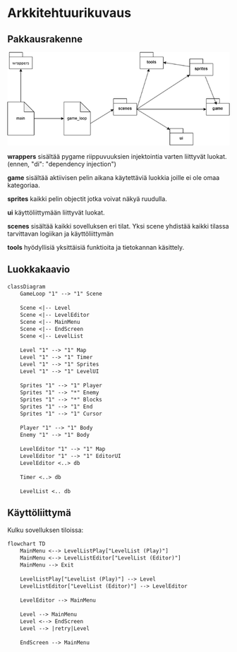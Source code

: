 # Arkkitehtuurikuvaus

## Pakkausrakenne
![Pakkausrakenne](./kuvat/pakkausrakenne.png)

**wrappers** sisältää pygame riippuvuuksien injektointia varten liittyvät luokat. (ennen, "di": "dependency injection")

**game** sisältää aktiivisen pelin aikana käytettäviä luokkia joille ei ole omaa kategoriaa.

**sprites** kaikki pelin objectit jotka voivat näkyä ruudulla.

**ui** käyttöliittymään liittyvät luokat.

**scenes** sisältää kaikki sovelluksen eri tilat. Yksi scene yhdistää kaikki tilassa tarvittavan logiikan ja käyttöliittymän

**tools** hyödyllisiä yksittäisiä funktioita ja tietokannan käsittely.

## Luokkakaavio

```mermaid
classDiagram
    GameLoop "1" --> "1" Scene

    Scene <|-- Level
    Scene <|-- LevelEditor
    Scene <|-- MainMenu
    Scene <|-- EndScreen
    Scene <|-- LevelList

    Level "1" --> "1" Map
    Level "1" --> "1" Timer
    Level "1" --> "1" Sprites
    Level "1" --> "1" LevelUI

    Sprites "1" --> "1" Player
    Sprites "1" --> "*" Enemy
    Sprites "1" --> "*" Blocks
    Sprites "1" --> "1" End
    Sprites "1" --> "1" Cursor

    Player "1" --> "1" Body
    Enemy "1" --> "1" Body

    LevelEditor "1" --> "1" Map
    LevelEditor "1" --> "1" EditorUI
    LevelEditor <..> db

    Timer <..> db

    LevelList <.. db
```

## Käyttöliittymä
Kulku sovelluksen tiloissa:
```mermaid
flowchart TD
    MainMenu <--> LevelListPlay["LevelList (Play)"]
    MainMenu <--> LevelListEditor["LevelList (Editor)"]
    MainMenu --> Exit

    LevelListPlay["LevelList (Play)"] --> Level
    LevelListEditor["LevelList (Editor)"] --> LevelEditor

    LevelEditor --> MainMenu

    Level --> MainMenu
    Level <--> EndScreen
    Level --> |retry|Level

    EndScreen --> MainMenu
  
```



